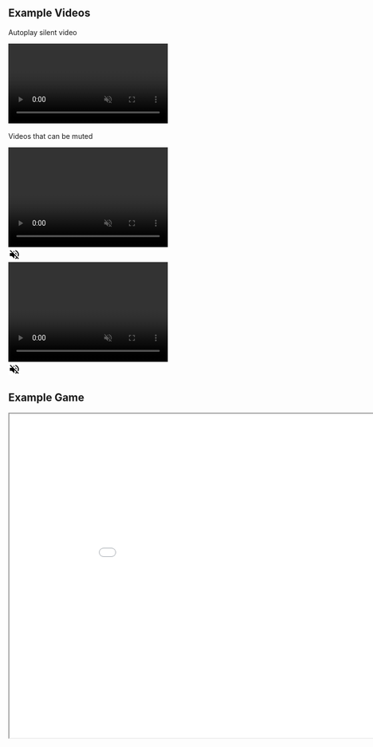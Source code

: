 ## Example Videos

Autoplay silent video

<video autoplay muted loop width="320">

    <source src="Video/Test.webm"
            type="video/webm">

    <source src="Video/Test.mp4"
            type="video/mp4">

    Sorry, your browser doesn't support embedded videos.
</video>

Videos that can be muted

<div class="row">
  <div class="column">
    <video id="myVideo" src="TestWithSound.mp4" width="320" height="200" autoplay muted loop preload></video>
  </div>
  <div class="column">
    <img src="volumeOff.png" controlledVideoId="myVideo" onclick="toggleMute(this)">
  </div>
</div>

<div class="row">
  <div class="column">
    <video id="myVideo2" src="TestWithSound.mp4" width="320" height="200" autoplay muted loop preload></video>
  </div>
  <div class="column">
    <img src="volumeOff.png" controlledVideoId="myVideo2" onclick="toggleMute(this)">
  </div>
</div>

<script>
var vid = document.getElementById("myVideo");
function toggleMute(el) { 
    var vidId = el.getAttribute('controlledVideoId');
    var vid = document.getElementById(vidId);
    vid.muted = !vid.muted;
    el.src = vid.muted ? "volumeOff.png" : "volumeOn.png";
}
</script>

## Example Game

<iframe src="Bubbles/index.html" style="width:960px; height:650px">
